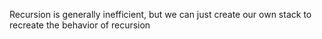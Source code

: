 Recursion is generally inefficient, but we can just create our own stack to recreate the behavior of recursion